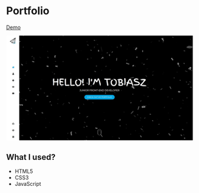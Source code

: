 # Portfolio

[Demo](https://tobiaszmaj.github.io/Portfolio/)

![Preview](preview.jpg)

## What I used?
* HTML5
* CSS3
* JavaScript